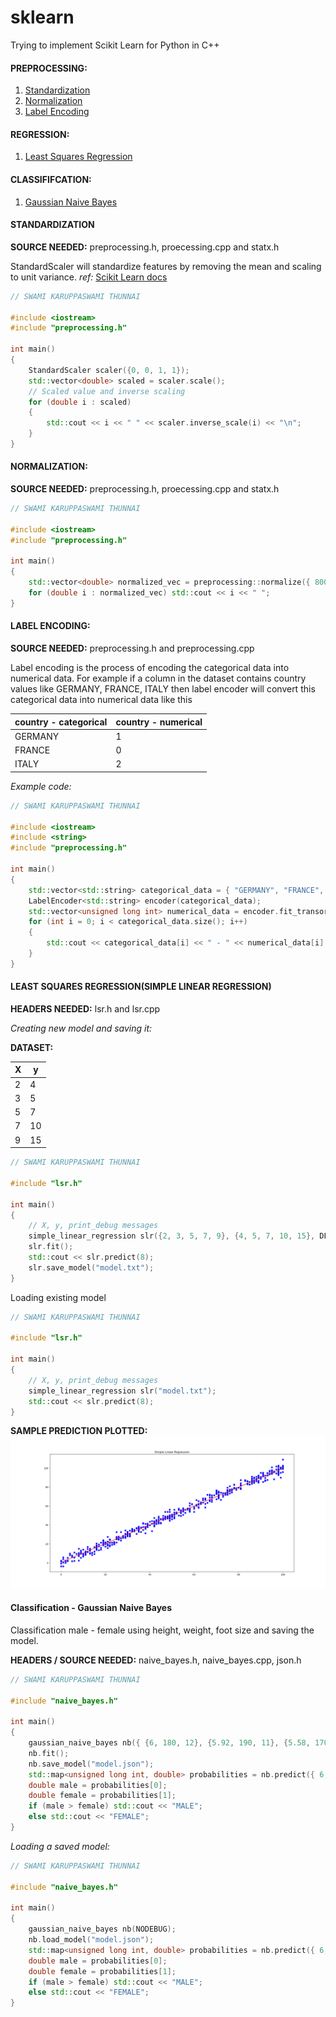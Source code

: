 # sklearn
Trying to implement Scikit Learn for Python in C++

#### PREPROCESSING:
1. [Standardization](https://github.com/VISWESWARAN1998/sklearn#standardization)
2. [Normalization](https://github.com/VISWESWARAN1998/sklearn#normalization)
3. [Label Encoding](https://github.com/VISWESWARAN1998/sklearn#label-encoding)


#### REGRESSION:
1. [Least Squares Regression](https://github.com/VISWESWARAN1998/sklearn#least-squares-regressionsimple-linear-regression)

#### CLASSIFIFCATION:
1. [Gaussian Naive Bayes](https://github.com/VISWESWARAN1998/sklearn#classification---gaussian-naive-bayes)


#### STANDARDIZATION

**SOURCE NEEDED:** preprocessing.h, proecessing.cpp and statx.h <br/>

StandardScaler will standardize features by removing the mean and scaling to unit variance. _ref:_ [Scikit Learn docs](https://scikit-learn.org/stable/modules/generated/sklearn.preprocessing.StandardScaler.html)

```c++
// SWAMI KARUPPASWAMI THUNNAI

#include <iostream>
#include "preprocessing.h"

int main()
{
	StandardScaler scaler({0, 0, 1, 1});
	std::vector<double> scaled = scaler.scale();
	// Scaled value and inverse scaling
	for (double i : scaled)
	{
		std::cout << i << " " << scaler.inverse_scale(i) << "\n";
	}
}
```

#### NORMALIZATION:

**SOURCE NEEDED:** preprocessing.h, proecessing.cpp and statx.h

```c++
// SWAMI KARUPPASWAMI THUNNAI

#include <iostream>
#include "preprocessing.h"

int main()
{
	std::vector<double> normalized_vec = preprocessing::normalize({ 800, 10, 12, 78, 56, 49, 7, 1200, 1500 });
	for (double i : normalized_vec) std::cout << i << " ";
}
```

#### LABEL ENCODING:

**SOURCE NEEDED:** preprocessing.h and preprocessing.cpp

Label encoding is the process of encoding the categorical data into numerical data. For example if a column in the dataset contains country values like GERMANY, FRANCE, ITALY then label encoder will convert this categorical data into numerical data like this

country - categorical |country - numerical
-------------------|-------------------
GERMANY | 1
FRANCE | 0
ITALY | 2

_Example code:_

```c++
// SWAMI KARUPPASWAMI THUNNAI

#include <iostream>
#include <string>
#include "preprocessing.h"

int main()
{
	std::vector<std::string> categorical_data = { "GERMANY", "FRANCE", "ITALY" };
	LabelEncoder<std::string> encoder(categorical_data);
	std::vector<unsigned long int> numerical_data = encoder.fit_transorm();
	for (int i = 0; i < categorical_data.size(); i++)
	{
		std::cout << categorical_data[i] << " - " << numerical_data[i] << "\n";
	}
}
```

#### LEAST SQUARES REGRESSION(SIMPLE LINEAR REGRESSION)

**HEADERS NEEDED:** lsr.h and lsr.cpp

_Creating new model and saving it:_<br/>

**DATASET:**

X|y
-|--
2|4
3|5
5|7
7|10
9|15

```c++
// SWAMI KARUPPASWAMI THUNNAI

#include "lsr.h"

int main()
{
	// X, y, print_debug messages
	simple_linear_regression slr({2, 3, 5, 7, 9}, {4, 5, 7, 10, 15}, DEBUG);
	slr.fit();
	std::cout << slr.predict(8);
	slr.save_model("model.txt");
}
```


Loading existing model

```c++
// SWAMI KARUPPASWAMI THUNNAI

#include "lsr.h"

int main()
{
	// X, y, print_debug messages
	simple_linear_regression slr("model.txt");
	std::cout << slr.predict(8);
}

```

**SAMPLE PREDICTION PLOTTED:**
![](static/slr.png)


#### Classification - Gaussian Naive Bayes

Classification male - female using height, weight, foot size and saving the model.

**HEADERS / SOURCE NEEDED:** naive_bayes.h, naive_bayes.cpp, json.h

```c++
// SWAMI KARUPPASWAMI THUNNAI

#include "naive_bayes.h"

int main()
{
	gaussian_naive_bayes nb({ {6, 180, 12}, {5.92, 190, 11}, {5.58, 170, 12}, {5.92, 165, 10}, {5, 100, 6}, {5.5, 150, 8}, {5.42, 130, 7}, {5.75, 150, 9} }, { 0, 0, 0, 0, 1, 1, 1, 1 }, DEBUG);
	nb.fit();
	nb.save_model("model.json");
	std::map<unsigned long int, double> probabilities = nb.predict({ 6, 130, 8 });
	double male = probabilities[0];
	double female = probabilities[1];
	if (male > female) std::cout << "MALE";
	else std::cout << "FEMALE";
}
```

_Loading a saved model:_

```c++
// SWAMI KARUPPASWAMI THUNNAI

#include "naive_bayes.h"

int main()
{
	gaussian_naive_bayes nb(NODEBUG);
	nb.load_model("model.json");
	std::map<unsigned long int, double> probabilities = nb.predict({ 6, 130, 8 });
	double male = probabilities[0];
	double female = probabilities[1];
	if (male > female) std::cout << "MALE";
	else std::cout << "FEMALE";
}
```
